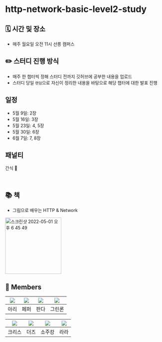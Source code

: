 # http-network-basic-level2-study

## 🗓 시간 및 장소
- 매주 월요일 오전 11시 선릉 캠퍼스

## ✏️ 스터디 진행 방식 
- 매주 한 챕터씩 정해 스터디 전까지 깃허브에 공부한 내용을 업로드
- 스터디 당일 `랜덤`으로 자신이 정리한 내용을 바탕으로 해당 챕터에 대한 발표 진행

## 일정
- 5월 9일: 2장
- 5월 16일: 3장
- 5월 23일: 4, 5장
- 5월 30일: 6장
- 6월 7일: 7, 8장

## 패널티 
간식 🍫

<br>

## 📚 책
- 그림으로 배우는 HTTP & Network 
<img width="180" alt="스크린샷 2022-05-01 오후 6 45 49" src="https://user-images.githubusercontent.com/61091307/166140695-28945bfc-ea8d-49cc-9610-6203e8ab218c.png">


<br>

## 🌟 Members
|[![](https://github.com/ulimy.png?size=80)](https://github.com/ulimy)|[![](https://github.com/SuyeonChoi.png?size=80)](https://github.com/SuyeonChoi) |[![](https://github.com/woong7.png?size=80)](https://github.com/woong7) | [![](https://github.com/jaejae-yoo.png?size=80)](https://github.com/jaejae-yoo)|
|:---:|:---:|:---:|:---:|
| 아리 | 페퍼 | 판다 | 그린론|

|[![](https://github.com/Byeongju-Kong.png?size=80)](https://github.com/Byeongju-Kong)|[![](https://github.com/ldk980130.png?size=80)](https://github.com/ldk980130) |[![](https://github.com/sojukang.png?size=80)](https://github.com/sojukang) | [![](https://github.com/sure-why-not.png?size=80)](https://github.com/sure-why-not)|  
|:---:|:---:|:---:|:---:|
| 크리스 | 더즈 | 소주캉 | 라라|
